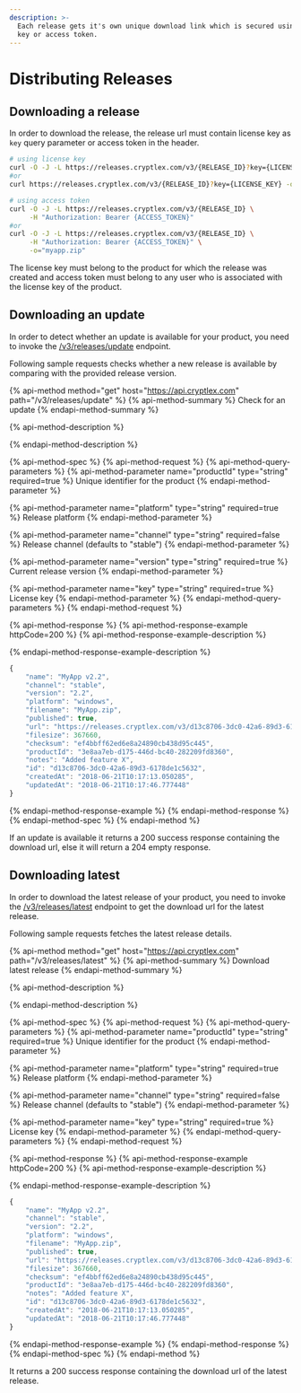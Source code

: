 ```yaml
---
description: >-
  Each release gets it's own unique download link which is secured using license
  key or access token.
---
```


# Distributing Releases

## Downloading a release

In order to download the release, the release url must contain license key as  `key` query parameter or access token in the header.

```bash
# using license key
curl -O -J -L https://releases.cryptlex.com/v3/{RELEASE_ID}?key={LICENSE_KEY}
#or
curl https://releases.cryptlex.com/v3/{RELEASE_ID}?key={LICENSE_KEY} -o="myapp.zip"

# using access token
curl -O -J -L https://releases.cryptlex.com/v3/{RELEASE_ID} \
     -H "Authorization: Bearer {ACCESS_TOKEN}"
#or
curl -O -J -L https://releases.cryptlex.com/v3/{RELEASE_ID} \
     -H "Authorization: Bearer {ACCESS_TOKEN}" \
     -o="myapp.zip"
```

The license key must belong to the product for which the release was created and access token must belong to any user who is associated with the license key of the product.

## Downloading an update

In order to detect whether an update is available for your product, you need to invoke the [/v3/releases/update](https://api.cryptlex.com/v3/docs#operation/V3ReleasesUpdateGet) endpoint.

Following sample requests checks whether a new release is available by comparing with the provided release version.

{% api-method method="get" host="https://api.cryptlex.com" path="/v3/releases/update" %}
{% api-method-summary %}
Check for an update
{% endapi-method-summary %}

{% api-method-description %}

{% endapi-method-description %}

{% api-method-spec %}
{% api-method-request %}
{% api-method-query-parameters %}
{% api-method-parameter name="productId" type="string" required=true %}
Unique identifier for the product
{% endapi-method-parameter %}

{% api-method-parameter name="platform" type="string" required=true %}
Release platform
{% endapi-method-parameter %}

{% api-method-parameter name="channel" type="string" required=false %}
Release channel \(defaults to "stable"\)
{% endapi-method-parameter %}

{% api-method-parameter name="version" type="string" required=true %}
Current release version
{% endapi-method-parameter %}

{% api-method-parameter name="key" type="string" required=true %}
License key
{% endapi-method-parameter %}
{% endapi-method-query-parameters %}
{% endapi-method-request %}

{% api-method-response %}
{% api-method-response-example httpCode=200 %}
{% api-method-response-example-description %}

{% endapi-method-response-example-description %}

```javascript
{ 
    "name": "MyApp v2.2", 
    "channel": "stable", 
    "version": "2.2", 
    "platform": "windows", 
    "filename": "MyApp.zip", 
    "published": true, 
    "url": "https://releases.cryptlex.com/v3/d13c8706-3dc0-42a6-89d3-6178de1c5632?key=622C02-43DFD8-4169A3-3050D8-EC8FC1-C4D894", 
    "filesize": 367660, 
    "checksum": "ef4bbff62ed6e8a24890cb438d95c445", 
    "productId": "3e8aa7eb-d175-446d-bc40-282209fd8360", 
    "notes": "Added feature X", 
    "id": "d13c8706-3dc0-42a6-89d3-6178de1c5632", 
    "createdAt": "2018-06-21T10:17:13.050285", 
    "updatedAt": "2018-06-21T10:17:46.777448" 
}
```
{% endapi-method-response-example %}
{% endapi-method-response %}
{% endapi-method-spec %}
{% endapi-method %}

If an update is available it returns a 200 success response containing the download url, else it will return a 204 empty response.

## Downloading latest

In order to download the latest release of your product, you need to invoke the [/v3/releases/latest](https://api.cryptlex.com/v3/docs#operation/V3ReleasesLatestGet) endpoint to get the download url for the latest release.

Following sample requests fetches the latest release details.

{% api-method method="get" host="https://api.cryptlex.com" path="/v3/releases/latest" %}
{% api-method-summary %}
Download latest release
{% endapi-method-summary %}

{% api-method-description %}

{% endapi-method-description %}

{% api-method-spec %}
{% api-method-request %}
{% api-method-query-parameters %}
{% api-method-parameter name="productId" type="string" required=true %}
Unique identifier for the product
{% endapi-method-parameter %}

{% api-method-parameter name="platform" type="string" required=true %}
Release platform
{% endapi-method-parameter %}

{% api-method-parameter name="channel" type="string" required=false %}
Release channel \(defaults to "stable"\)
{% endapi-method-parameter %}

{% api-method-parameter name="key" type="string" required=true %}
License key
{% endapi-method-parameter %}
{% endapi-method-query-parameters %}
{% endapi-method-request %}

{% api-method-response %}
{% api-method-response-example httpCode=200 %}
{% api-method-response-example-description %}

{% endapi-method-response-example-description %}

```javascript
{ 
    "name": "MyApp v2.2", 
    "channel": "stable", 
    "version": "2.2", 
    "platform": "windows", 
    "filename": "MyApp.zip", 
    "published": true, 
    "url": "https://releases.cryptlex.com/v3/d13c8706-3dc0-42a6-89d3-6178de1c5632?key=622C02-43DFD8-4169A3-3050D8-EC8FC1-C4D894", 
    "filesize": 367660, 
    "checksum": "ef4bbff62ed6e8a24890cb438d95c445", 
    "productId": "3e8aa7eb-d175-446d-bc40-282209fd8360", 
    "notes": "Added feature X", 
    "id": "d13c8706-3dc0-42a6-89d3-6178de1c5632", 
    "createdAt": "2018-06-21T10:17:13.050285", 
    "updatedAt": "2018-06-21T10:17:46.777448" 
}
```
{% endapi-method-response-example %}
{% endapi-method-response %}
{% endapi-method-spec %}
{% endapi-method %}

It returns a 200 success response containing the download url of the latest release.

